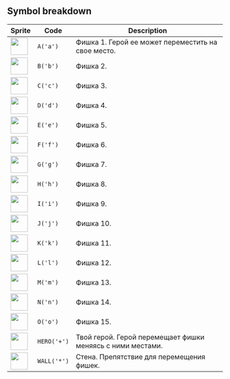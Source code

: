 <meta charset="UTF-8">

## Symbol breakdown
| Sprite | Code | Description |
| -------- | -------- | -------- |
|<img src="/codenjoy-contest/resources/fifteen/sprite/a.png" style="width:40px;" /> | `A('a')` | Фишка 1. Герой ее может переместить на свое место. | 
|<img src="/codenjoy-contest/resources/fifteen/sprite/b.png" style="width:40px;" /> | `B('b')` | Фишка 2. | 
|<img src="/codenjoy-contest/resources/fifteen/sprite/c.png" style="width:40px;" /> | `C('c')` | Фишка 3. | 
|<img src="/codenjoy-contest/resources/fifteen/sprite/d.png" style="width:40px;" /> | `D('d')` | Фишка 4. | 
|<img src="/codenjoy-contest/resources/fifteen/sprite/e.png" style="width:40px;" /> | `E('e')` | Фишка 5. | 
|<img src="/codenjoy-contest/resources/fifteen/sprite/f.png" style="width:40px;" /> | `F('f')` | Фишка 6. | 
|<img src="/codenjoy-contest/resources/fifteen/sprite/g.png" style="width:40px;" /> | `G('g')` | Фишка 7. | 
|<img src="/codenjoy-contest/resources/fifteen/sprite/h.png" style="width:40px;" /> | `H('h')` | Фишка 8. | 
|<img src="/codenjoy-contest/resources/fifteen/sprite/i.png" style="width:40px;" /> | `I('i')` | Фишка 9. | 
|<img src="/codenjoy-contest/resources/fifteen/sprite/j.png" style="width:40px;" /> | `J('j')` | Фишка 10. | 
|<img src="/codenjoy-contest/resources/fifteen/sprite/k.png" style="width:40px;" /> | `K('k')` | Фишка 11. | 
|<img src="/codenjoy-contest/resources/fifteen/sprite/l.png" style="width:40px;" /> | `L('l')` | Фишка 12. | 
|<img src="/codenjoy-contest/resources/fifteen/sprite/m.png" style="width:40px;" /> | `M('m')` | Фишка 13. | 
|<img src="/codenjoy-contest/resources/fifteen/sprite/n.png" style="width:40px;" /> | `N('n')` | Фишка 14. | 
|<img src="/codenjoy-contest/resources/fifteen/sprite/o.png" style="width:40px;" /> | `O('o')` | Фишка 15. | 
|<img src="/codenjoy-contest/resources/fifteen/sprite/hero.png" style="width:40px;" /> | `HERO('+')` | Твой герой. Герой перемещает фишки меняясь с ними местами. | 
|<img src="/codenjoy-contest/resources/fifteen/sprite/wall.png" style="width:40px;" /> | `WALL('*')` | Стена. Препятствие для перемещения фишек. | 
